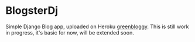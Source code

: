 # BlogsterDj

Simple Django Blog app, uploaded on Heroku [greenbloggy](https://greenbloggy.herokuapp.com/blog/).
This is still work in progress, it's basic for now, will be extended soon.
